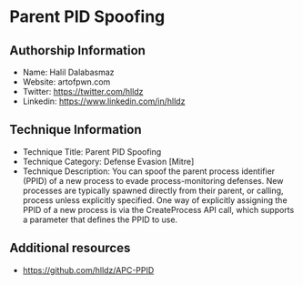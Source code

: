 # Parent PID Spoofing

## Authorship Information
* Name: Halil Dalabasmaz
* Website: artofpwn.com
* Twitter: https://twitter.com/hlldz
* Linkedin: https://www.linkedin.com/in/hlldz
  
## Technique Information
* Technique Title: Parent PID Spoofing
* Technique Category: Defense Evasion [Mitre]
* Technique Description: You can spoof the parent process identifier (PPID) of a new process to evade process-monitoring defenses. New processes are typically spawned directly from their parent, or calling, process unless explicitly specified. One way of explicitly assigning the PPID of a new process is via the CreateProcess API call, which supports a parameter that defines the PPID to use.

## Additional resources
* https://github.com/hlldz/APC-PPID
